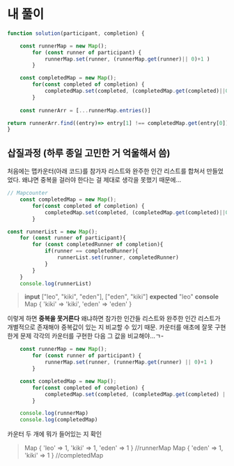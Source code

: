 # 내 풀이
```javascript
function solution(participant, completion) {

	const runnerMap = new Map();
	    for (const runner of participant) {
	        runnerMap.set(runner, (runnerMap.get(runner)|| 0)+1 )
	    }

	const completedMap = new Map();
	    for(const completed of completion) {
	        completedMap.set(completed, (completedMap.get(completed)||0) +1)
	    }
    
	const runnerArr = [...runnerMap.entries()]

return runnerArr.find((entry)=> entry[1] !== completedMap.get(entry[0]))[0]
}

```

## 삽질과정 (하루 종일 고민한 거 억울해서 씀)
처음에는 맵카운터(아래 코드)를 참가자 리스트와 완주한 인간 리스트를 합쳐서 만들었었다. 왜냐면 중복을 걸러야 한다는 걸 제대로 생각을 못했기 때문에...
```javascript
// Mapcounter
	const completedMap = new Map();
	    for(const completed of completion) {
	        completedMap.set(completed, (completedMap.get(completed)||0) +1)
	    }
```

```javascript
const runnerList = new Map();
	for (const runner of participant){
		for (const completedRunner of completion){
			if(runner == completedRunner){
				runnerList.set(runner, completedRunner)
			}		
		}
	}
	console.log(runnerList)	
```

> **input**
> ["leo", "kiki", "eden"], ["eden", "kiki"]
> **expected**
> "leo"
>**console**
>Map { 'kiki' => 'kiki', 'eden' => 'eden' }

이렇게 하면 **중복을 못거른다**
왜냐하면 참가한 인간들 리스트와 완주한 인간 리스트가 개별적으로 존재해야 중복값이 있는 지 비교할 수 있기 때문. 카운터를 애초에 잘못 구현한게 문제 
각각의 카운터를 구현한 다음 그 값을 비교해야...ㄱ-

```javascript
	const runnerMap = new Map();
	    for (const runner of participant) {
	        runnerMap.set(runner, (runnerMap.get(runner) || 0)+1 )
	    }

	const completedMap = new Map();
	    for(const completed of completion) {
	        completedMap.set(completed, (completedMap.get(completed) || 0) +1)
	    }

	console.log(runnerMap)
	console.log(completedMap)

```
카운터 두 개에 뭐가 들어있는 지 확인

> Map { 'leo' => 1, 'kiki' => 1, 'eden' => 1 } //runnerMap
> Map { 'eden' => 1, 'kiki' => 1 } //completedMap

